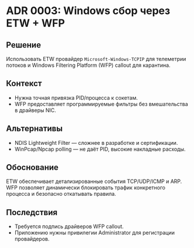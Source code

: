 # ADR 0003: Windows сбор через ETW + WFP

## Решение
Использовать ETW провайдер `Microsoft-Windows-TCPIP` для телеметрии потоков и Windows Filtering Platform (WFP) callout для карантина.

## Контекст
* Нужна точная привязка PID/процесса к сокетам.
* WFP предоставляет программируемые фильтры без вмешательства в драйверы NIC.

## Альтернативы
* NDIS Lightweight Filter — сложнее в разработке и сертификации.
* WinPcap/Npcap polling — не даёт PID, высокие накладные расходы.

## Обоснование
ETW обеспечивает детализированные события TCP/UDP/ICMP и ARP. WFP позволяет динамически блокировать трафик конкретного процесса и безопасно откатывать правила.

## Последствия
* Требуется подпись драйверов WFP callout.
* Приложению нужны привилегии Administrator для регистрации провайдеров.
